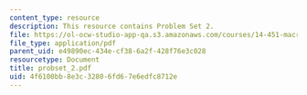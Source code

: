 ```yaml
---
content_type: resource
description: This resource contains Problem Set 2.
file: https://ol-ocw-studio-app-qa.s3.amazonaws.com/courses/14-451-macroeconomic-theory-i-spring-2007/4f6100bb8e3c32806fd67e6edfc8712e_probset_2.pdf
file_type: application/pdf
parent_uid: e49890ec-434e-cf38-6a2f-428f76e3c028
resourcetype: Document
title: probset_2.pdf
uid: 4f6100bb-8e3c-3280-6fd6-7e6edfc8712e
---
```

